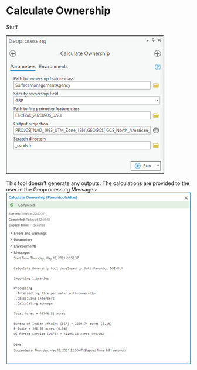 # Calculate Ownership

Stuff







![screenshot_CalculateOwnership_1.png](/docs/screenshot_CalculateOwnership_1.png?raw=true)







This tool doesn't generate any outputs. The calculations are provided to the user in the Geoprocessing Messages:
![screenshot_CalculateOwnership_2.png](/docs/screenshot_CalculateOwnership_2.png?raw=true)
